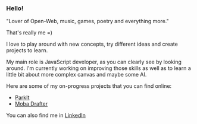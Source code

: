 ### Hello!

"Lover of Open-Web, music, games, poetry and everything more."

That's really me =)

I love to play around with new concepts, try different ideas and create projects to learn.

My main role is JavaScript developer, as you can clearly see by looking around. I'm currently working on improving those skills as well as to learn a little bit about more complex canvas and maybe some AI.

Here are some of my on-progress projects that you can find online:
* [ParkIt](https://mauricioaraldi.github.io/parkit/)
* [Moba Drafter](https://mauricioaraldi.github.io/moba-drafter/)

You can also find me in [LinkedIn](https://www.linkedin.com/in/mauricio-luis-comin-araldi-a1279a17a/)
